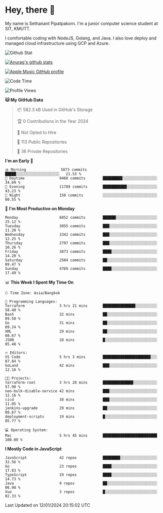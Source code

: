 # Hey, there 🙌
My name is Sethanant Pipatpakorn. I'm a junior computer science student at SIT, KMUTT.

I comfortable coding with NodeJS, Golang, and Java. I also love deploy and managed cloud infrastructure using GCP and Azure.

![Github Stat](https://github-profile-summary-cards.vercel.app/api/cards/profile-details?username=thetkpark&theme=dracula)

[![Anurag's github stats](https://github-readme-stats.vercel.app/api?username=thetkpark&count_private=true&show_icons=true&theme=tokyonight)](https://github.com/anuraghazra/github-readme-stats)

[![Apple Music GitHub profile](https://apple-music-github-profile.rayriffy.com/theme/light.svg?uid=000347.6120fcbefcb74cd59d65c108cc315787.1333)](https://github.com/rayriffy/apple-music-github-profile)

<!--START_SECTION:waka-->
![Code Time](http://img.shields.io/badge/Code%20Time-1%2C046%20hrs%2030%20mins-blue)

![Profile Views](http://img.shields.io/badge/Profile%20Views-1-blue)

**🐱 My GitHub Data** 

> 📦 582.3 kB Used in GitHub's Storage 
 > 
> 🏆 0 Contributions in the Year 2024
 > 
> 🚫 Not Opted to Hire
 > 
> 📜 113 Public Repositories 
 > 
> 🔑 36 Private Repositories 
 > 
**I'm an Early 🐤** 

```text
🌞 Morning                5873 commits        █████░░░░░░░░░░░░░░░░░░░░   21.53 % 
🌆 Daytime                9460 commits        █████████░░░░░░░░░░░░░░░░   34.69 % 
🌃 Evening                11789 commits       ███████████░░░░░░░░░░░░░░   43.23 % 
🌙 Night                  150 commits         ░░░░░░░░░░░░░░░░░░░░░░░░░   00.55 % 
```
📅 **I'm Most Productive on Monday** 

```text
Monday                   6852 commits        ██████░░░░░░░░░░░░░░░░░░░   25.12 % 
Tuesday                  3055 commits        ███░░░░░░░░░░░░░░░░░░░░░░   11.20 % 
Wednesday                3342 commits        ███░░░░░░░░░░░░░░░░░░░░░░   12.25 % 
Thursday                 2797 commits        ███░░░░░░░░░░░░░░░░░░░░░░   10.26 % 
Friday                   3873 commits        ████░░░░░░░░░░░░░░░░░░░░░   14.20 % 
Saturday                 2584 commits        ██░░░░░░░░░░░░░░░░░░░░░░░   09.47 % 
Sunday                   4769 commits        ████░░░░░░░░░░░░░░░░░░░░░   17.49 % 
```


📊 **This Week I Spent My Time On** 

```text
🕑︎ Time Zone: Asia/Bangkok

💬 Programming Languages: 
Terraform                3 hrs 21 mins       ███████████████░░░░░░░░░░   58.40 % 
Bash                     32 mins             ██░░░░░░░░░░░░░░░░░░░░░░░   09.50 % 
Go                       31 mins             ██░░░░░░░░░░░░░░░░░░░░░░░   09.24 % 
XML                      29 mins             ██░░░░░░░░░░░░░░░░░░░░░░░   08.67 % 
JSON                     18 mins             █░░░░░░░░░░░░░░░░░░░░░░░░   05.48 % 

🔥 Editors: 
VS Code                  5 hrs 3 mins        ██████████████████████░░░   87.84 % 
GoLand                   42 mins             ███░░░░░░░░░░░░░░░░░░░░░░   12.16 % 

🐱‍💻 Projects: 
terraform-root           3 hrs 20 mins       ██████████████░░░░░░░░░░░   57.90 % 
neo-bulk-disable-service 42 mins             ███░░░░░░░░░░░░░░░░░░░░░░   12.16 % 
cicd                     38 mins             ███░░░░░░░░░░░░░░░░░░░░░░   11.05 % 
jenkins-upgrade          29 mins             ██░░░░░░░░░░░░░░░░░░░░░░░   08.67 % 
deployment-scripts       19 mins             █░░░░░░░░░░░░░░░░░░░░░░░░   05.77 % 

💻 Operating System: 
Mac                      5 hrs 45 mins       █████████████████████████   100.00 % 
```

**I Mostly Code in JavaScript** 

```text
JavaScript               42 repos            ████████░░░░░░░░░░░░░░░░░   32.56 % 
Go                       23 repos            ████░░░░░░░░░░░░░░░░░░░░░   17.83 % 
TypeScript               19 repos            ████░░░░░░░░░░░░░░░░░░░░░   14.73 % 
Java                     9 repos             ██░░░░░░░░░░░░░░░░░░░░░░░   06.98 % 
Vue                      3 repos             █░░░░░░░░░░░░░░░░░░░░░░░░   02.33 % 
```




 Last Updated on 12/01/2024 20:15:02 UTC
<!--END_SECTION:waka-->
